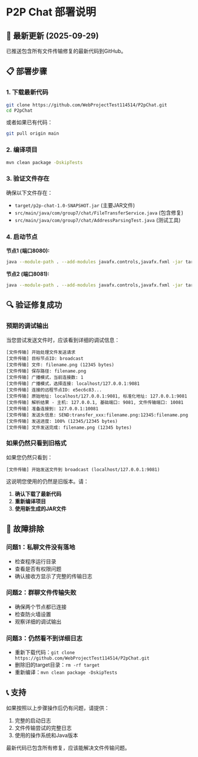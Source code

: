 # P2P Chat 部署说明

## 🚀 最新更新 (2025-09-29)

已推送包含所有文件传输修复的最新代码到GitHub。

## 📋 部署步骤

### 1. 下载最新代码
```bash
git clone https://github.com/WebProjectTest114514/P2pChat.git
cd P2pChat
```

或者如果已有代码：
```bash
git pull origin main
```

### 2. 编译项目
```bash
mvn clean package -DskipTests
```

### 3. 验证文件存在
确保以下文件存在：
- `target/p2p-chat-1.0-SNAPSHOT.jar` (主要JAR文件)
- `src/main/java/com/group7/chat/FileTransferService.java` (包含修复)
- `src/main/java/com/group7/chat/AddressParsingTest.java` (测试工具)

### 4. 启动节点

**节点1 (端口8080):**
```bash
java --module-path . --add-modules javafx.controls,javafx.fxml -jar target/p2p-chat-1.0-SNAPSHOT.jar 8080
```

**节点2 (端口8081):**
```bash
java --module-path . --add-modules javafx.controls,javafx.fxml -jar target/p2p-chat-1.0-SNAPSHOT.jar 8081
```

## 🔍 验证修复成功

### 预期的调试输出

当您尝试发送文件时，应该看到详细的调试信息：

```
[文件传输] 开始处理文件发送请求
[文件传输] 目标节点ID: broadcast
[文件传输] 文件: filename.png (12345 bytes)
[文件传输] 保存路径: filename.png
[文件传输] 广播模式，当前连接数: 1
[文件传输] 广播模式，选择连接: localhost/127.0.0.1:9081
[文件传输] 连接的远程节点ID: e5ec6c83...
[文件传输] 原始地址: localhost/127.0.0.1:9081, 标准化地址: 127.0.0.1:9081
[文件传输] 解析结果 - 主机: 127.0.0.1, 基础端口: 9081, 文件传输端口: 10081
[文件传输] 准备连接到: 127.0.0.1:10081
[文件传输] 发送头信息: SEND:transfer_xxx:filename.png:12345:filename.png
[文件传输] 发送进度: 100% (12345/12345 bytes)
[文件传输] 文件发送完成: filename.png (12345 bytes)
```

### 如果仍然只看到旧格式

如果您仍然只看到：
```
[文件传输] 开始发送文件到 broadcast (localhost/127.0.0.1:9081)
```

这说明您使用的仍然是旧版本。请：

1. **确认下载了最新代码**
2. **重新编译项目**
3. **使用新生成的JAR文件**

## 🐛 故障排除

### 问题1：私聊文件没有落地
- 检查程序运行目录
- 查看是否有权限问题
- 确认接收方显示了完整的传输日志

### 问题2：群聊文件传输失败
- 确保两个节点都已连接
- 检查防火墙设置
- 观察详细的调试输出

### 问题3：仍然看不到详细日志
- 重新下载代码：`git clone https://github.com/WebProjectTest114514/P2pChat.git`
- 删除旧的target目录：`rm -rf target`
- 重新编译：`mvn clean package -DskipTests`

## 📞 支持

如果按照以上步骤操作后仍有问题，请提供：
1. 完整的启动日志
2. 文件传输尝试的完整日志
3. 使用的操作系统和Java版本

最新代码已包含所有修复，应该能解决文件传输问题。
